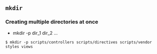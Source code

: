 ## `mkdir`

### Creating multiple directories at once
- mkdir -p dir_1 dir_2 ...
```
$ mkdir -p scripts/controllers scripts/directives scripts/vendor styles views
```
